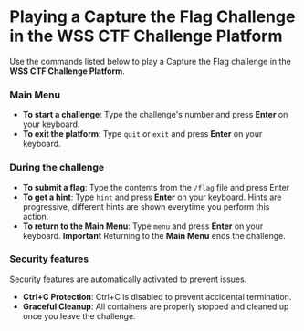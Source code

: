 # Playing a Capture the Flag Challenge in the WSS CTF Challenge Platform
Use the commands listed below to play a Capture the Flag challenge in the **WSS CTF Challenge Platform**.
### Main Menu
- **To start a challenge**: Type the challenge's number and press **Enter** on your keyboard.
- **To exit the platform**: Type `quit` or `exit` and press **Enter** on your keyboard.

### During the challenge
- **To submit a flag**: Type the contents from the `/flag` file and press Enter
- **To get a hint**: Type `hint` and press **Enter** on your keyboard. Hints are progressive, different hints are shown everytime you perform this action.
- **To return to the Main Menu**: Type `menu` and press **Enter** on your keyboard. 
    **Important** Returning to the **Main Menu** ends the challenge. 

### Security features
Security features are automatically activated to prevent issues.
- **Ctrl+C Protection**: Ctrl+C is disabled to prevent accidental termination.
- **Graceful Cleanup**: All containers are properly stopped and cleaned up once you leave the challenge. 
